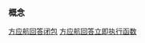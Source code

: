 
### 概念

[方应航回答闭包](https://zhuanlan.zhihu.com/p/22486908)
[方应航回答立即执行函数](https://zhuanlan.zhihu.com/p/22465092)


